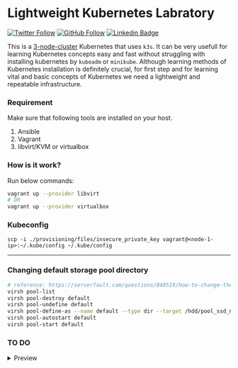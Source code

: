 # Lightweight Kubernetes Labratory

[![Twitter Follow](https://img.shields.io/twitter/follow/045_hamid?label=045_hamid&style=plastic&logo=twitter&color=blue)](https://twitter.com/045_hamid)
[![GitHub Follow](https://img.shields.io/github/followers/hamidgholami?label=hamidgholami&style=plastic&logo=github&color=green)](https://github.com/hamidgholami)
[![Linkedin Badge](https://img.shields.io/badge/hamid--gholami-LinkedIn-blue?logo=linkedin)](https://www.linkedin.com/in/hamid-gholami/)
<!--
[![Youtube Badge](https://img.shields.io/badge/-geekestan-red?style=plastic&&logo=youtube&message=geekestan&logoColor=white)](https://www.youtube.com/channel/UCBlOVqLEwcvFNG03KDAVTlw)
-->

This is a <ins>3-node-cluster</ins> Kubernetes that uses `k3s`. It can be very usefull for learning Kubernetes concepts easy and fast without struggling with installing kubernetes by `kubeadm` or `minikube`. Although learning methods of Kubernetes installation is definitely crucial, for first step and for learning vital and basic concepts of Kubernetes we need a lightweight and repeatable infrastructure.

### Requirement
Make sure that following tools are installed on your host.

1. Ansible
2. Vagrant
3. libvirt/KVM or virtualbox

### How is it work?
Run below commands:
```bash
vagrant up --provider libvirt
# OR
vagrant up --provider virtualbox
```
### Kubeconfig

```
scp -i ./provisioning/files/insecure_private_key vagrant@<node-1-ip>:~/.kube/config ~/.kube/config
```
***
### Changing default storage pool directory

```bash
# reference: https://serverfault.com/questions/840519/how-to-change-the-default-storage-pool-from-libvirt
virsh pool-list
virsh pool-destroy default
virsh pool-undefine default
virsh pool-define-as --name default --type dir --target /hdd/pool_ssd_nvm
virsh pool-autostart default
virsh pool-start default
```

### TO DO
<details> 
<summary> Preview</summary>

- [x] Adding `virtualbox` as a provider in Vagrantfile that dynamicly detect provider(between libvirt and virtualbox)
- [ ] Using sync folder or file for transfer `~/.kube/config` from guest to host.
- [ ] Adding a step-by-step guide line for using it on `windows 10 wsl`. That should contain:
  - [ ] Installing `wsl` on `Windows 10`.
  - [ ] Installing and configuring `vagrant` on `wsl`.
  - [ ] Installing `virtualbox` on `Windows 10`.
  - [ ] Installing `ansible` on `wsl`.
- [ ] Prepare all configurations for `Terraform` and with `AWS` provider.

</details>

